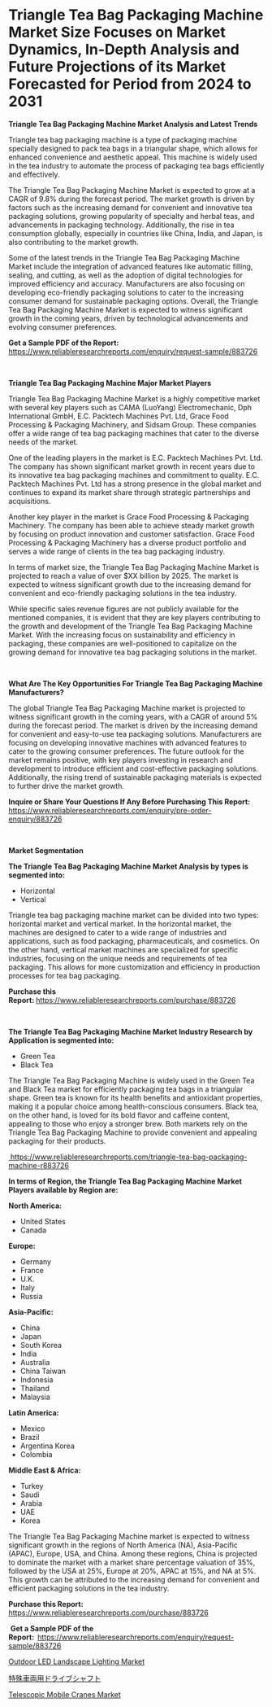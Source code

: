<p><h1>Triangle Tea Bag Packaging Machine Market Size Focuses on Market Dynamics, In-Depth Analysis and Future Projections of its Market Forecasted for Period from 2024 to 2031</h1></p><p><strong>Triangle Tea Bag Packaging Machine Market Analysis and Latest Trends</strong></p>
<p><p>Triangle tea bag packaging machine is a type of packaging machine specially designed to pack tea bags in a triangular shape, which allows for enhanced convenience and aesthetic appeal. This machine is widely used in the tea industry to automate the process of packaging tea bags efficiently and effectively.</p><p>The Triangle Tea Bag Packaging Machine Market is expected to grow at a CAGR of 9.8% during the forecast period. The market growth is driven by factors such as the increasing demand for convenient and innovative tea packaging solutions, growing popularity of specialty and herbal teas, and advancements in packaging technology. Additionally, the rise in tea consumption globally, especially in countries like China, India, and Japan, is also contributing to the market growth.</p><p>Some of the latest trends in the Triangle Tea Bag Packaging Machine Market include the integration of advanced features like automatic filling, sealing, and cutting, as well as the adoption of digital technologies for improved efficiency and accuracy. Manufacturers are also focusing on developing eco-friendly packaging solutions to cater to the increasing consumer demand for sustainable packaging options. Overall, the Triangle Tea Bag Packaging Machine Market is expected to witness significant growth in the coming years, driven by technological advancements and evolving consumer preferences.</p></p>
<p><strong>Get a Sample PDF of the Report:&nbsp;</strong> <a href="https://www.reliableresearchreports.com/enquiry/request-sample/883726">https://www.reliableresearchreports.com/enquiry/request-sample/883726</a></p>
<p>&nbsp;</p>
<p><strong>Triangle Tea Bag Packaging Machine Major Market Players</strong></p>
<p><p>Triangle Tea Bag Packaging Machine Market is a highly competitive market with several key players such as CAMA (LuoYang) Electromechanic, Dph International GmbH, E.C. Packtech Machines Pvt. Ltd, Grace Food Processing & Packaging Machinery, and Sidsam Group. These companies offer a wide range of tea bag packaging machines that cater to the diverse needs of the market.</p><p>One of the leading players in the market is E.C. Packtech Machines Pvt. Ltd. The company has shown significant market growth in recent years due to its innovative tea bag packaging machines and commitment to quality. E.C. Packtech Machines Pvt. Ltd has a strong presence in the global market and continues to expand its market share through strategic partnerships and acquisitions.</p><p>Another key player in the market is Grace Food Processing & Packaging Machinery. The company has been able to achieve steady market growth by focusing on product innovation and customer satisfaction. Grace Food Processing & Packaging Machinery has a diverse product portfolio and serves a wide range of clients in the tea bag packaging industry.</p><p>In terms of market size, the Triangle Tea Bag Packaging Machine Market is projected to reach a value of over $XX billion by 2025. The market is expected to witness significant growth due to the increasing demand for convenient and eco-friendly packaging solutions in the tea industry.</p><p>While specific sales revenue figures are not publicly available for the mentioned companies, it is evident that they are key players contributing to the growth and development of the Triangle Tea Bag Packaging Machine Market. With the increasing focus on sustainability and efficiency in packaging, these companies are well-positioned to capitalize on the growing demand for innovative tea bag packaging solutions in the market.</p></p>
<p>&nbsp;</p>
<p><strong>What Are The Key Opportunities For Triangle Tea Bag Packaging Machine Manufacturers?</strong></p>
<p><p>The global Triangle Tea Bag Packaging Machine market is projected to witness significant growth in the coming years, with a CAGR of around 5% during the forecast period. The market is driven by the increasing demand for convenient and easy-to-use tea packaging solutions. Manufacturers are focusing on developing innovative machines with advanced features to cater to the growing consumer preferences. The future outlook for the market remains positive, with key players investing in research and development to introduce efficient and cost-effective packaging solutions. Additionally, the rising trend of sustainable packaging materials is expected to further drive the market growth.</p></p>
<p><strong>Inquire or Share Your Questions If Any Before Purchasing This Report:</strong> <a href="https://www.reliableresearchreports.com/enquiry/pre-order-enquiry/883726">https://www.reliableresearchreports.com/enquiry/pre-order-enquiry/883726</a></p>
<p>&nbsp;</p>
<p><strong>Market Segmentation</strong></p>
<p><strong>The Triangle Tea Bag Packaging Machine Market Analysis by types is segmented into:</strong></p>
<p><ul><li>Horizontal</li><li>Vertical</li></ul></p>
<p><p>Triangle tea bag packaging machine market can be divided into two types: horizontal market and vertical market. In the horizontal market, the machines are designed to cater to a wide range of industries and applications, such as food packaging, pharmaceuticals, and cosmetics. On the other hand, vertical market machines are specialized for specific industries, focusing on the unique needs and requirements of tea packaging. This allows for more customization and efficiency in production processes for tea bag packaging.</p></p>
<p><strong>Purchase this Report:&nbsp;</strong><a href="https://www.reliableresearchreports.com/purchase/883726">https://www.reliableresearchreports.com/purchase/883726</a></p>
<p>&nbsp;</p>
<p><strong>The Triangle Tea Bag Packaging Machine Market Industry Research by Application is segmented into:</strong></p>
<p><ul><li>Green Tea</li><li>Black Tea</li></ul></p>
<p><p>The Triangle Tea Bag Packaging Machine is widely used in the Green Tea and Black Tea market for efficiently packaging tea bags in a triangular shape. Green tea is known for its health benefits and antioxidant properties, making it a popular choice among health-conscious consumers. Black tea, on the other hand, is loved for its bold flavor and caffeine content, appealing to those who enjoy a stronger brew. Both markets rely on the Triangle Tea Bag Packaging Machine to provide convenient and appealing packaging for their products.</p></p>
<p><a href="https://www.reliableresearchreports.com/triangle-tea-bag-packaging-machine-r883726">&nbsp;https://www.reliableresearchreports.com/triangle-tea-bag-packaging-machine-r883726</a></p>
<p><strong>In terms of Region, the Triangle Tea Bag Packaging Machine Market Players available by Region are:</strong></p>
<p>
    <p> <strong> North America: </strong>
        <ul>
            <li>United States</li>
            <li>Canada</li>
        </ul>
        </p> 
    <p> <strong> Europe: </strong>
        <ul>
            <li>Germany</li>
            <li>France</li>
            <li>U.K.</li>
            <li>Italy</li>
            <li>Russia</li>
        </ul>
        </p> 
    <p> <strong> Asia-Pacific: </strong>
        <ul>
            <li>China</li>
            <li>Japan</li>
            <li>South Korea</li>
            <li>India</li>
            <li>Australia</li>
            <li>China Taiwan</li>
            <li>Indonesia</li>
            <li>Thailand</li>
            <li>Malaysia</li>
        </ul>
        </p> 
    <p> <strong> Latin America: </strong>
        <ul>
            <li>Mexico</li>
            <li>Brazil</li>
            <li>Argentina Korea</li>
            <li>Colombia</li>
        </ul>
        </p> 
    <p> <strong> Middle East & Africa: </strong>
        <ul>
            <li>Turkey</li>
            <li>Saudi</li>
            <li>Arabia</li>
            <li>UAE</li>
            <li>Korea</li>
        </ul>
    </p>
    </p>
<p><p>The Triangle Tea Bag Packaging Machine market is expected to witness significant growth in the regions of North America (NA), Asia-Pacific (APAC), Europe, USA, and China. Among these regions, China is projected to dominate the market with a market share percentage valuation of 35%, followed by the USA at 25%, Europe at 20%, APAC at 15%, and NA at 5%. This growth can be attributed to the increasing demand for convenient and efficient packaging solutions in the tea industry.</p></p>
<p><strong>Purchase this Report: </strong><a href="https://www.reliableresearchreports.com/purchase/883726">https://www.reliableresearchreports.com/purchase/883726</a></p>
<p>&nbsp;<strong>Get a Sample PDF of the Report:&nbsp;&nbsp;</strong><a href="https://www.reliableresearchreports.com/enquiry/request-sample/883726">https://www.reliableresearchreports.com/enquiry/request-sample/883726</a></p>
<p><strong></strong></p>
<p><p><a href="https://github.com/okotobwrhuteie/Market-Research-Report-List-3/blob/main/outdoor-led-landscape-lighting-market.md">Outdoor LED Landscape Lighting Market</a></p><p><a href="https://github.com/DayanaRunolfsdottir/Market-Research-Report-List-1/blob/main/6800090159874.md">特殊車両用ドライブシャフト</a></p><p><a href="https://github.com/LeilaniWyman2021/Market-Research-Report-List-1/blob/main/telescopic-mobile-cranes-market.md">Telescopic Mobile Cranes Market</a></p></p>